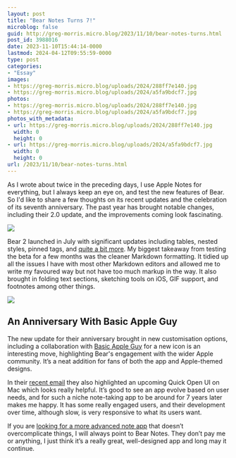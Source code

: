 ```yaml
---
layout: post
title: "Bear Notes Turns 7!"
microblog: false
guid: http://greg-morris.micro.blog/2023/11/10/bear-notes-turns.html
post_id: 3988016
date: 2023-11-10T15:44:14-0000
lastmod: 2024-04-12T09:55:59-0000
type: post
categories:
- "Essay"
images:
- https://greg-morris.micro.blog/uploads/2024/288ff7e140.jpg
- https://greg-morris.micro.blog/uploads/2024/a5fa9bdcf7.jpg
photos:
- https://greg-morris.micro.blog/uploads/2024/288ff7e140.jpg
- https://greg-morris.micro.blog/uploads/2024/a5fa9bdcf7.jpg
photos_with_metadata:
- url: https://greg-morris.micro.blog/uploads/2024/288ff7e140.jpg
  width: 0
  height: 0
- url: https://greg-morris.micro.blog/uploads/2024/a5fa9bdcf7.jpg
  width: 0
  height: 0
url: /2023/11/10/bear-notes-turns.html
---
```

As I wrote about twice in the preceding days, I use Apple Notes for everything, but I always keep an eye on, and test the new features of Bear. So I'd like to share a few thoughts on its recent updates and the celebration of its seventh anniversary. The past year has brought notable changes, including their 2.0 update, and the improvements coming look fascinating.

![](https://greg-morris.micro.blog/uploads/2024/288ff7e140.jpg)

Bear 2 launched in July with significant updates including tables, nested styles, pinned tags, and [quite a bit more](https://blog.bear.app/2023/07/bear-2-is-here/). My biggest takeaway from testing the beta for a few months was the cleaner Markdown formatting. It tidied up all the issues I have with most other Markdown editors and allowed me to write my favoured way but not have too much markup in the way. It also brought in folding text sections, sketching tools on iOS, GIF support, and footnotes among other things.

![](https://greg-morris.micro.blog/uploads/2024/a5fa9bdcf7.jpg)

## An Anniversary With Basic Apple Guy
The new update for their anniversary brought in new customisation options, including a collaboration with [Basic Apple Guy](https://basicappleguy.com) for a new icon is an interesting move, highlighting Bear's engagement with the wider Apple community. It’s a neat addition for fans of both the app and Apple-themed designs.

In their [recent email](https://mailchi.mp/shinyfrog/bear-turns-7?e=0fbdccc28f) they also highlighted an upcoming Quick Open UI on Mac which looks really helpful. It’s good to see an app evolve based on user needs, and for such a niche note-taking app to be around for 7 years later makes me happy. It has some really engaged users, and their development over time, although slow, is very responsive to what its users want.

If you are [looking for a more advanced note app](/2021/03/19/looking-for-my.html) that doesn’t overcomplicate things, I will always point to Bear Notes. They don’t pay me or anything, I just think it’s a really great, well-designed app and long may it continue.
